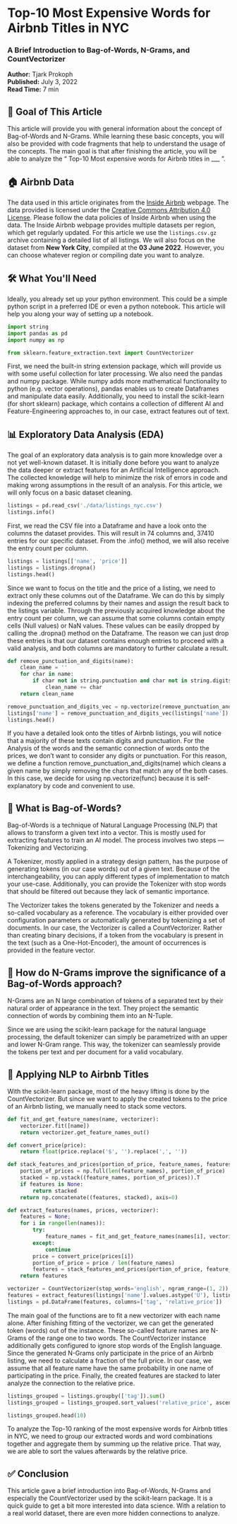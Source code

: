 # Top-10 Most Expensive Words for Airbnb Titles in NYC  
### A Brief Introduction to Bag-of-Words, N-Grams, and CountVectorizer

**Author:** Tjark Prokoph  
**Published:** July 3, 2022  
**Read Time:** 7 min  

## 🎯 Goal of This Article

This article will provide you with general information about the concept of Bag-of-Words and N-Grams. While learning these basic concepts, you will also be provided with code fragments that help to understand the usage of the concepts. The main goal is that after finishing the article, you will be able to analyze the “ Top-10 Most expensive words for Airbnb titles in ___ ”.

## 🏠 Airbnb Data

The data used in this article originates from the [Inside Airbnb](http://insideairbnb.com/) webpage. The data provided is licensed under the [Creative Commons Attribution 4.0 License](https://creativecommons.org/licenses/by/4.0/). Please follow the data policies of Inside Airbnb when using the data.
The Inside Airbnb webpage provides multiple datasets per region, which get regularly updated. For this article we use the `listings.csv.gz` archive containing a detailed list of all listings. We will also focus on the dataset from **New York City**, compiled at the **03 June 2022**. However, you can choose whatever region or compiling date you want to analyze.


## 🛠 What You'll Need

Ideally, you already set up your python environment. This could be a simple python script in a preferred IDE or even a python notebook. This article will help you along your way of setting up a notebook.

```python
import string
import pandas as pd
import numpy as np

from sklearn.feature_extraction.text import CountVectorizer
```

First, we need the built-in string extension package, which will provide us with some useful collection for later processing. We also need the pandas and numpy package. While numpy adds more mathematical functionality to python (e.g. vector operations), pandas enables us to create Dataframes and manipulate data easily. Additionally, you need to install the scikit-learn (for short sklearn) package, which contains a collection of different AI and Feature-Engineering approaches to, in our case, extract features out of text.


## 📊 Exploratory Data Analysis (EDA)

The goal of an exploratory data analysis is to gain more knowledge over a not yet well-known dataset. It is initially done before you want to analyze the data deeper or extract features for an Artificial Intelligence approach. The collected knowledge will help to minimize the risk of errors in code and making wrong assumptions in the result of an analysis. For this article, we will only focus on a basic dataset cleaning.

```python
listings = pd.read_csv('./data/listings_nyc.csv')
listings.info()
```

First, we read the CSV file into a Dataframe and have a look onto the columns the dataset provides. This will result in 74 columns and, 37410 entries for our specific dataset. From the .info() method, we will also receive the entry count per column.

```python
listings = listings[['name', 'price']]
listings = listings.dropna()
listings.head()
```

Since we want to focus on the title and the price of a listing, we need to extract only these columns out of the Dataframe. We can do this by simply indexing the preferred columns by their names and assign the result back to the listings variable. Through the previously acquired knowledge about the entry count per column, we can assume that some columns contain empty cells (Null values) or NaN values. These values can be easily dropped by calling the .dropna() method on the Dataframe. The reason we can just drop these entries is that our dataset contains enough entries to proceed with a valid analysis, and both columns are mandatory to further calculate a result.

```python
def remove_punctuation_and_digits(name):    
    clean_name = ''
    for char in name:
        if char not in string.punctuation and char not in string.digits:
            clean_name += char
    return clean_name

remove_punctuation_and_digits_vec = np.vectorize(remove_punctuation_and_digits)
listings['name'] = remove_punctuation_and_digits_vec(listings['name'])
listings.head()
```

If you have a detailed look onto the titles of Airbnb listings, you will notice that a majority of these texts contain digits and punctuation. For the Analysis of the words and the semantic connection of words onto the prices, we don’t want to consider any digits or punctuation. For this reason, we define a function remove_punctuation_and_digits(name) which cleans a given name by simply removing the chars that match any of the both cases. In this case, we decide for using np.vectorize(func) because it is self-explanatory by code and convenient to use.

## 🧠 What is Bag-of-Words?

Bag-of-Words is a technique of Natural Language Processing (NLP) that allows to transform a given text into a vector. This is mostly used for extracting features to train an AI model. The process involves two steps — Tokenizing and Vectorizing.

A Tokenizer, mostly applied in a strategy design pattern, has the purpose of generating tokens (in our case words) out of a given text. Because of the interchangeability, you can apply different types of implementation to match your use-case. Additionally, you can provide the Tokenizer with stop words that should be filtered out because they lack of semantic importance.

The Vectorizer takes the tokens generated by the Tokenizer and needs a so-called vocabulary as a reference. The vocabulary is either provided over configuration parameters or automatically generated by tokenizing a set of documents. In our case, the Vectorizer is called a CountVectorizer. Rather than creating binary decisions, if a token from the vocabulary is present in the text (such as a One-Hot-Encoder), the amount of occurrences is provided in the feature vector.

## 🔗 How do N-Grams improve the significance of a Bag-of-Words approach?

N-Grams are an N large combination of tokens of a separated text by their natural order of appearance in the text. They project the semantic connection of words by combining them into an N-Tuple.

Since we are using the scikit-learn package for the natural language processing, the default tokenizer can simply be parametrized with an upper and lower N-Gram range. This way, the tokenizer can seamlessly provide the tokens per text and per document for a valid vocabulary.

## 🧪 Applying NLP to Airbnb Titles

With the scikit-learn package, most of the heavy lifting is done by the CountVectorizer. But since we want to apply the created tokens to the price of an Airbnb listing, we manually need to stack some vectors.

```python
def fit_and_get_feature_names(name, vectorizer):
    vectorizer.fit([name])
    return vectorizer.get_feature_names_out()

def convert_price(price):
    return float(price.replace('$', '').replace(',', ''))

def stack_features_and_prices(portion_of_price, feature_names, features):
    portion_of_prices = np.full(len(feature_names), portion_of_price)
    stacked = np.vstack((feature_names, portion_of_prices)).T
    if features is None:
        return stacked
    return np.concatenate((features, stacked), axis=0)

def extract_features(names, prices, vectorizer):
    features = None;
    for i in range(len(names)):
        try:
            feature_names = fit_and_get_feature_names(names[i], vectorizer)
        except:
            continue
        price = convert_price(prices[i])
        portion_of_price = price / len(feature_names)
        features = stack_features_and_prices(portion_of_price, feature_names, features)
    return features

vectorizer = CountVectorizer(stop_words='english', ngram_range=(1, 2))
features = extract_features(listings['name'].values.astype('U'), listings['price'].values, vectorizer)
listings = pd.DataFrame(features, columns=['tag', 'relative_price'])
```

The main goal of the functions are to fit a new vectorizer with each name alone. After finishing fitting of the vectorizer, we can get the generated token (words) out of the instance. These so-called feature names are N-Grams of the range one to two words. The CountVectorizer instance additionally gets configured to ignore stop words of the English language. Since the generated N-Grams only participate in the price of an Airbnb listing, we need to calculate a fraction of the full price. In our case, we assume that all feature name have the same probability in one name of participating in the price. Finally, the created features are stacked to later analyze the connection to the relative price.

```python
listings_grouped = listings.groupby(['tag']).sum()
listings_grouped = listings_grouped.sort_values('relative_price', ascending=False)

listings_grouped.head(10)
```

To analyze the Top-10 ranking of the most expensive words for Airbnb titles in NYC, we need to group our extracted words and word combinations together and aggregate them by summing up the relative price. That way, we are able to sort the values afterwards by the relative price.

## ✅ Conclusion

This article gave a brief introduction into Bag-of-Words, N-Grams and especially the CountVectorizer used by the scikit-learn package. It is a quick guide to get a bit more interested into data science. With a relation to a real world dataset, there are even more hidden connections to analyze.